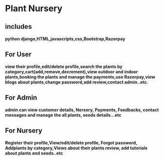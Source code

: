# Plant Nursery
## includes
#### python django,HTML,javascripts,css,Bootstrap,Razorpay
## For User
#### view their profile,edit/delete profile,search the plants by category,cart(add,remove,decrement),view outdoor and indoor plants,booking the plants and manage the payments,use Razorpay,view blogs about plants,change password,add review,contact admin..etc.
## For Admin
#### admin can view customer details, Nersery, Payments, Feedbacks, contact messages and manage the all plants, seeds details...etc
## For Nursery
#### Register their profile,View/edit/delete profile, Forgot password, Addplants by category,Views about their plants review, add tutorials about plants and seeds..etc

